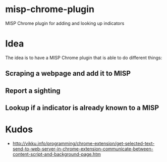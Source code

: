 # misp-chrome-plugin
MISP Chrome plugin for adding and looking up indicators

# Idea

The idea is to have a MISP Chrome plugin that is able to do different things:

## Scraping a webpage and add it to MISP

## Report a sighting

## Lookup if a indicator is already known to a MISP

# Kudos

* http://vikku.info/programming/chrome-extension/get-selected-text-send-to-web-server-in-chrome-extension-communicate-between-content-script-and-background-page.htm